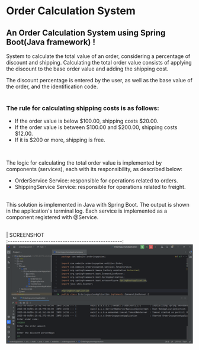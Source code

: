 # Order Calculation System

## An Order Calculation System using Spring Boot(Java framework) !

System to calculate the total value of an order, considering a percentage of discount and shipping. Calculating the total order value consists of applying the discount to the base order value and adding the shipping cost.

The discount percentage is entered by the user, as well as the base value of the order, and the identification code.
&nbsp;  
&nbsp;  
### The rule for calculating shipping costs is as follows:


- If the order value is below $100.00, shipping costs $20.00.
- If the order value is between $100.00 and $200.00, shipping costs $12.00.
- If it is $200 or more, shipping is free.
  
&nbsp;  

The logic for calculating the total order value is implemented by components (services), each with its responsibility, as described below:

- OrderService Service: responsible for operations related to orders.
- ShippingService Service: responsible for operations related to freight.


&nbsp;  
This solution is implemented in Java with Spring Boot. The output is shown in the application's terminal log. Each service is implemented as a component registered with @Service.
&nbsp;  
&nbsp;  

|               SCREENSHOT             
:------------------------------------------------:
 ![](project-screenshot/ordering_system.png)




